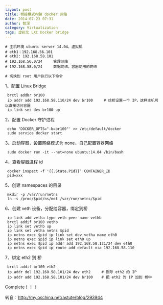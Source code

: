 ```yaml
---
layout: post
title: 桥接模式构建 docker 网络
date: 2014-07-23 07:31
author: 智深
category: Virtualization
tags: 虚拟化 LXC Docker bridge
---
```



	# 主机环境 ubuntu server 14.04，虚拟机
	# eth1：192.168.56.101
	# eth2: 192.168.58.101
	# 192.168.56.0/24     管理网络
	# 192.168.58.0/24     数据网络，容器使用的网络

	# 切换到 root 用户执行以下命令


1、配置 Linux Bridge

     brctl addbr br100
     ip addr add 192.168.58.110/24 dev br100     # 给桥设置一个 IP，这样主机可以直接访问容器
     ip link set dev br100 up

2、配置 Docker 守护进程

     echo 'DOCKER_OPTS="-b=br100"' >> /etc/default/docker
     sudo service docker start

3、启动容器，设置网络模式为 none，自己配置容器网络

     sudo docker run -it --net=none ubuntu:14.04 /bin/bash

4、查看容器进程 id

     docker inspect -f '{{.State.Pid}}’ CONTAINER_ID
     pid=xxx

5、创建 namespaces 的目录

     mkdir -p /var/run/netns
     ln -s /proc/$pid/ns/net /var/run/netns/$pid

6、创建 veth 设备，分配给容器，绑定到桥

     ip link add vetha type veth peer name vethb
     brctl addif br100 vethb 
     ip link set vethb up
     ip link set vetha netns $pid
     ip netns exec $pid ip link set dev vetha name eth0 
     ip netns exec $pid ip link set eth0 up 
     ip netns exec $pid ip addr add 192.168.58.121/24 dev eth0 
     ip netns exec $pid ip route add default via 192.168.58.110

7、绑定 eth2 到 桥

     brctl addif br100 eth2
     ip addr del 192.168.58.101/24 dev eth2     # 删除 eth2 的 IP
     ip addr add 192.168.58.101/24 dev br100    # 把 eth2 的 IP 加到 桥中

Complete！！！ 

转自：http://my.oschina.net/astute/blog/293944
